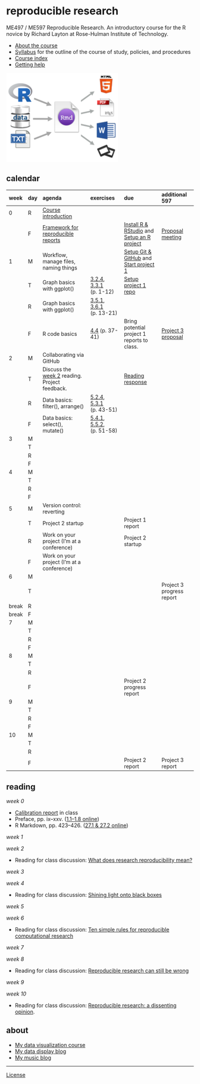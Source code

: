 
# reproducible research

ME497 / ME597 Reproducible Research. An introductory course for the R
novice by Richard Layton at Rose-Hulman Institute of Technology.

  - [About the course](cm/cm0001_about-the-course.md)  
  - [Syllabus](cm/cm0003_syllabus.md) for the outline of the course of
    study, policies, and procedures  
  - [Course index](cm/README.md)
  - [Getting
help](cm/cm0004_getting-help.md)

<!-- - [Project due dates](cm/cm002a_deadlines.md)  -->

![](resources/images/rr-flow-2.png)

## calendar

| week  | day | agenda                                                                                                       | exercises                                                                                                                                         | due                                                                                                          | additional 597                                     |
| :---- | :-- | :----------------------------------------------------------------------------------------------------------- | :------------------------------------------------------------------------------------------------------------------------------------------------ | :----------------------------------------------------------------------------------------------------------- | :------------------------------------------------- |
| 0     | R   | [Course introduction](slides/slides001_introduction.pdf)                                                     |                                                                                                                                                   |                                                                                                              |                                                    |
|       | F   | [Framework for reproducible reports](slides/slides002_framework.pdf)                                         |                                                                                                                                                   | [Install R & RStudio](cm/cm0010_install-R-RStudio.md) and [Setup an R project](cm/cm0011_setup-R-project.md) | [Proposal meeting](cm/cm7301_project-3_start.md)   |
| 1     | M   | Workflow, manage files, naming things                                                                        |                                                                                                                                                   | [Setup Git & GitHub](cm/cm0012_setup-git.md) and [Start project 1](cm/cm7101_project-1_start.md)             |                                                    |
|       | T   | Graph basics with ggplot()                                                                                   | [3.2.4](http://r4ds.had.co.nz/data-visualisation.html#exercises), [3.3.1](http://r4ds.had.co.nz/data-visualisation.html#exercises-1) (p. 1-12)    | [Setup project 1 repo](cm/cm7102_project-1_initial-repo.md)                                                  |                                                    |
|       | R   | Graph basics with ggplot()                                                                                   | [3.5.1](http://r4ds.had.co.nz/data-visualisation.html#exercises-2), [3.6.1](http://r4ds.had.co.nz/data-visualisation.html#exercises-3) (p. 13-21) |                                                                                                              |                                                    |
|       | F   | R code basics                                                                                                | [4.4](http://r4ds.had.co.nz/workflow-basics.html#practice) (p. 37-41)                                                                             | Bring potential project 1 reports to class.                                                                  | [Project 3 proposal](cm/cm7301_project-3_start.md) |
| 2     | M   | Collaborating via GitHub                                                                                     |                                                                                                                                                   |                                                                                                              |                                                    |
|       | T   | Discuss the [week 2](resources/readings/2016-Goodman-et-al-what-does-RR-mean.pdf) reading. Project feedback. |                                                                                                                                                   | [Reading response](resources/readings/reading-response.pdf)                                                  |                                                    |
|       | R   | Data basics: filter(), arrange()                                                                             | [5.2.4](http://r4ds.had.co.nz/transform.html#exercises-7), [5.3.1](http://r4ds.had.co.nz/transform.html#exercises-8) (p. 43-51)                   |                                                                                                              |                                                    |
|       | F   | Data basics: select(), mutate()                                                                              | [5.4.1](http://r4ds.had.co.nz/transform.html#exercises-9), [5.5.2](http://r4ds.had.co.nz/transform.html#exercises-10), (p. 51-58)                 |                                                                                                              |                                                    |
| 3     | M   |                                                                                                              |                                                                                                                                                   |                                                                                                              |                                                    |
|       | T   |                                                                                                              |                                                                                                                                                   |                                                                                                              |                                                    |
|       | R   |                                                                                                              |                                                                                                                                                   |                                                                                                              |                                                    |
|       | F   |                                                                                                              |                                                                                                                                                   |                                                                                                              |                                                    |
| 4     | M   |                                                                                                              |                                                                                                                                                   |                                                                                                              |                                                    |
|       | T   |                                                                                                              |                                                                                                                                                   |                                                                                                              |                                                    |
|       | R   |                                                                                                              |                                                                                                                                                   |                                                                                                              |                                                    |
|       | F   |                                                                                                              |                                                                                                                                                   |                                                                                                              |                                                    |
| 5     | M   | Version control: reverting                                                                                   |                                                                                                                                                   |                                                                                                              |                                                    |
|       | T   | Project 2 startup                                                                                            |                                                                                                                                                   | Project 1 report                                                                                             |                                                    |
|       | R   | Work on your project (I’m at a conference)                                                                   |                                                                                                                                                   | Project 2 startup                                                                                            |                                                    |
|       | F   | Work on your project (I’m at a conference)                                                                   |                                                                                                                                                   |                                                                                                              |                                                    |
| 6     | M   |                                                                                                              |                                                                                                                                                   |                                                                                                              |                                                    |
|       | T   |                                                                                                              |                                                                                                                                                   |                                                                                                              | Project 3 progress report                          |
| break | R   |                                                                                                              |                                                                                                                                                   |                                                                                                              |                                                    |
| break | F   |                                                                                                              |                                                                                                                                                   |                                                                                                              |                                                    |
| 7     | M   |                                                                                                              |                                                                                                                                                   |                                                                                                              |                                                    |
|       | T   |                                                                                                              |                                                                                                                                                   |                                                                                                              |                                                    |
|       | R   |                                                                                                              |                                                                                                                                                   |                                                                                                              |                                                    |
|       | F   |                                                                                                              |                                                                                                                                                   |                                                                                                              |                                                    |
| 8     | M   |                                                                                                              |                                                                                                                                                   |                                                                                                              |                                                    |
|       | T   |                                                                                                              |                                                                                                                                                   |                                                                                                              |                                                    |
|       | R   |                                                                                                              |                                                                                                                                                   |                                                                                                              |                                                    |
|       | F   |                                                                                                              |                                                                                                                                                   | Project 2 progress report                                                                                    |                                                    |
| 9     | M   |                                                                                                              |                                                                                                                                                   |                                                                                                              |                                                    |
|       | T   |                                                                                                              |                                                                                                                                                   |                                                                                                              |                                                    |
|       | R   |                                                                                                              |                                                                                                                                                   |                                                                                                              |                                                    |
|       | F   |                                                                                                              |                                                                                                                                                   |                                                                                                              |                                                    |
| 10    | M   |                                                                                                              |                                                                                                                                                   |                                                                                                              |                                                    |
|       | T   |                                                                                                              |                                                                                                                                                   |                                                                                                              |                                                    |
|       | R   |                                                                                                              |                                                                                                                                                   |                                                                                                              |                                                    |
|       | F   |                                                                                                              |                                                                                                                                                   | Project 2 report                                                                                             | Project 3 report                                   |

## reading

*week 0*

  - [Calibration report](resources/readings/calibration-report.pdf) in
    class
  - Preface, pp. ix–xxv. ([1.1–1.8
    online](http://r4ds.had.co.nz/introduction.html))
  - R Markdown, pp. 423–426. ([27.1 & 27.2
    online](http://r4ds.had.co.nz/r-markdown.html))

*week 1*

*week 2*

  - Reading for class discussion: [What does research reproducibility
    mean?](resources/readings/2016-Goodman-et-al-what-does-RR-mean.pdf)

*week 3*

*week 4*

  - Reading for class discussion: [Shining light onto black
    boxes](resources/readings/2012-Morin-Shining-light-into-black-boxes.pdf)

*week 5*

*week 6*

  - Reading for class discussion: [Ten simple rules for reproducible
    computational
    research](resources/readings/2013-Sandve-et-al-Ten-simple-rules.pdf)

*week 7*

*week 8*

  - Reading for class discussion: [Reproducible research can still be
    wrong](resources/readings/2015-Leek-Peng-RR-can-still-be-wrong.pdf)

*week 9*

*week 10*

  - Reading for class discussion: [Reproducible research: a dissenting
    opinion](resources/readings/2012-Drummond-RR-dissenting-opinion.pdf).

<!-- *Tips* -->

<!-- - If you Google for help, avoid out-of-date advice by setting the Google Tools > Anytime > Past year  -->

<!-- - When installing R and RStudio for the first time, make sure you login as an administrator (localmgr on Windows)   -->

<!-- - Follow the instructions slowly and deliberately  -->

<!-- *Project assignments* -->

<!-- - [Project 3 getting started](cm/cm7301_project-3_start.md) ME 597 students only -->

<!-- ## week 1 -->

<!-- *Project assignments* -->

<!-- - [Project 1 getting started](cm/cm7101_project-1_start.md)  -->

<!-- ## week 2 -->

<!-- ## week 3 -->

<!-- ## week 4 -->

<!-- *Course management* -->

<!-- *Reading assigments* -->

<!-- *File management* -->

<!-- *Data* -->

<!-- *Analysis* -->

<!-- *Graphs* -->

<!-- *Tutorials* -->

<!-- *Project assignments* -->

<!-- *Reporting* -->

<!-- *Lecture slides* -->

<!-- ## week 1 -->

<!-- Reading: Chapters 2 & 3 and *Having Git ignore files* (p.99).   -->

<!-- - [Three principles of reproducibility](slides/slides003_start-report.pdf) [slides]   -->

<!-- File management  -->

<!-- - [Having Git ignore files](cm/cm008_project-1_gitignore.md)  -->

<!-- Project 1 tutorials  -->

<!-- - [Project 1 overview](cm/cm004_project-1_overview.md)  -->

<!-- - [Initialize the project](cm/cm005_project-1_initialize.md)  -->

<!-- - [Download resource and data files](cm/cm006_project-1_downloads.md)  -->

<!-- - [Start your first script](cm/cm007_project-1_first-script.md)  -->

<!-- - [Explore the data](cm/cm009_project-1_explore-data.md)  -->

<!-- - [Tidy the data](cm/cm010_project-1_tidy-data.md)  -->

<!-- ## week 2 -->

<!-- Reading: Section 11.2  -->

<!-- Project 1 tutorials  -->

<!-- - [Visually check the data](cm/cm011_project-1_graph-first-look.md)  -->

<!-- - [Perform a linear regression](cm/cm012_project-1_regression.md)  -->

<!-- - [Create the calibration graph](cm/cm013_project-1_graph-better.md)  -->

<!-- - [Write the client report](cm/cm015_project-1_report.md)  -->

<!-- - [When the data change](cm/cm017_project-1_data-change.md)  -->

<!-- - [Adding references to a report](cm/cm018_project-1_references.md)  -->

<!-- - [Project 1: Wrap-up](cm/cm049_project-1_wrapup.md)  -->

<!-- Optional   -->

<!-- - [Graph extras](cm/cm014_project-1_graph-extras.md)  -->

<!-- - [Preparing a report for transmittal](cm/cm016_project-1_report-transmittal.md)  -->

<!-- ## week 3 -->

<!-- Reading: Sections 6.2 and 6.3  -->

<!-- Tutorials  -->

<!-- - [Getting data into R](cm/cm020_getting-data-into-R.md)  -->

<!-- - [Reshaping data from wide to long form](cm/cm021_reshaping-data.md)  -->

<!-- - [Visual interpretation of the gather function](slides/slides004_visual-gather.pdf)  [slides]  -->

<!-- Project  -->

<!-- - [Initialize project 2](cm/cm019_project-2_start.md)  -->

<!-- ## week 4  -->

<!-- Reading: Chapter 7  -->

<!-- Tutorials  -->

<!-- - [Review of tools for preparing data](cm/cm022_review-data-prep.md)  -->

<!-- - [Start a new "practiceR" project](cm/cm023_practiceR.md)  -->

<!-- - [practiceR: Get a handle on your data (7.1.1)](cm/cm024_ch07_handle-on-data.md)  -->

<!-- - [practiceR: Reshaping data (7.1.2)](cm/cm025_ch07_reshaping-data.md)  -->

<!-- - [practiceR: More data prep skills (7.1.3, 4, 6, 7)](cm/cm026_ch07_more-data-prep.md)  -->

<!-- - [practiceR: Subsetting (7.1.5)](cm/cm028_ch07_subsetting.md)  -->

<!-- Project  -->

<!-- - [Project 2 collaboration assignment](cm/cm027_project-2_reviewers.md)  -->

<!-- ## week 5  -->

<!-- Reading: Sections 5.3 and 5.4  -->

<!-- Project  -->

<!-- - [GitHub: Collaborating](cm/cm029_collaborating-github.md)  -->

<!-- - [GitHub: Managing changes and conflicts](cm/cm030_change-conflict-revert.md)  -->

<!-- - [Comprehensive checklist for reproducibility](http://ropensci.github.io/reproducibility-guide/sections/checklist/)  -->

<!-- ## week 6  -->

<!-- Reading: Sections 4.1, 4.2, and 4.3     -->

<!-- Tutorials  -->

<!-- - [Graph tour overview](cm/cm034_graph-tour-overview.md)   -->

<!-- - [practiceR: Dot plot](cm/cm035_dot-plot.md)  -->

<!-- - [practiceR: Introduction to factors](cm/cm032_factors.md)  -->

<!-- - [practiceR: Working with factors](cm/cm033_working-with-factors.md)  -->

<!-- File management   -->

<!-- - [Deleting unnecessary files](cm/cm037_unlink-files.md)  -->

<!-- Project  -->

<!-- - [Project 2: Wrap-up](cm/cm040_project-2_wrapup.md)  -->

<!-- - [Project 3: Abstracts.](cm/cm031_project-3-descriptions.md)  -->

<!-- - [Project 3: Getting started](cm/cm037_project-3_collabs.md) -->

<!-- ## week 7  -->

<!-- Reading: Sections 9.1, 9.2.2, and 9.3.1     -->

<!-- Reading for class discussion: [Naming things](https://rawgit.com/Reproducible-Science-Curriculum/rr-organization1/master/organization-01-slides.html#1) (a slide presentation) and Hadley Wickham's [Style guide](http://adv-r.had.co.nz/Style.html) -->

<!-- Tutorials  -->

<!-- - [practiceR: Histogram](cm/cm036_histogram.md)  -->

<!-- - [practiceR: Line graph](cm/cm045_line-graph.md)  -->

<!-- Reporting  -->

<!-- - [Controlling Word styles](cm/cm041_word-styles.md)  -->

<!-- File management  -->

<!-- - [Fixing the .Rproj won't launch problem](cm/cm043_rstudio_Rproj-not-open.md)  -->

<!-- - [Preventable version control conflicts](cm/cm044_preventable-vc-conflicts.md)  -->

<!-- ## week 8  -->

<!-- Reading: Sections 10.1.2, 10.2, and 10.4     -->

<!-- Tutorials  -->

<!-- - [practiceR: Scatterplot](cm/cm046_scatterplot.md)  -->

<!-- - [practiceR: Data grouping](cm/cm047_data-grouping.md)  -->

<!-- - [practiceR: Data joining](cm/cm048_data-joining.md)  -->

<!-- ## week 9  -->

<!-- Reading: Sections 13.1 and 13.2     -->

<!-- Reporting  -->

<!-- - [practiceR: Numbering tables and figures](cm/cm050_Rmd-to-docx_table-numbers.md)  -->

<!-- File management -->

<!-- - [Run all scripts in sequence](cm/cm051_run-all-scripts.md)  -->

<!-- ## week 10  -->

<!-- Reading for class discussion:   -->

<!-- - [Project 3 wrapup](cm/cm052_project-3_wrapup.md)  -->

## about

  - [My data visualization
    course](https://github.com/DSR-RHIT/me447-visualizing-data)
  - [My data display blog](http://www.graphdoctor.com)
  - [My music blog](http://www.richardlaytonmusic.com)

-----

[License](LICENSE.md)

